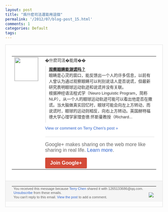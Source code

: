 ```yaml
---
layout: post
title: "爲什麽司法還能用這個"
permalink: '/2012/07/blog-post_15.html'
comments: 1
categories: Default
tags: 
---
```

<div style="border:solid 1px #dfdfdf;color:#686868;font:13px Arial"><div style="background-color:#fff;padding:20px;"><table cellpadding="0" cellspacing="0"><tr><td style="padding-right:15px;vertical-align:top"><a href="https://plus.google.com/_/notifications/emlink?emrecipient=109554455967099403328&amp;emid=CMDA76uHnbECFQhYNAodFVEAAA&amp;path=%2F108643996575278738906&amp;dt=1342402589354&amp;uob=8"><img height="75" src="https://lh3.googleusercontent.com/-KKRGTyJ5Bl0/AAAAAAAAAAI/AAAAAAAAEEY/jllxqER5dCk/s75-c-k-a/photo.jpg" style="border:solid 1px #cccccc;" width="75"/></a></td><td style="width:578px;color:#333;font:13px Arial;vertical-align:top;"><div style="padding-bottom:10px">�什麽司法�能用��</div><div style="margin-bottom:10px;padding-left:10px; border-left:2px solid #EAEAEA"><span style="margin-right:5px"><a href="http://www.guokr.com/article/276725/" style="zSoyz"><span style="font-weight:bold">观察眼睛能测谎吗？</span></a><div style="padding-bottom:10px">眼睛是心灵的窗口，能反馈出一个人的许多信<wbr/>息，以前有人曾认为通过观察眼睛可以判别说<wbr/>话人是否说谎，但最新研究表明眼球运动轨迹<wbr/>和说谎并没有关联。<br/>根据神经语法程式学（N<wbr/>euro Linguistic Program，简称NLP），从一个人的<wbr/>眼球运动轨迹可能可以看出他是否在撒谎。当<wbr/>大脑做真实回忆时，眼球可能会向左上方转动<wbr/>，而说谎时，眼球的运动则相反，向右上方转<wbr/>动。英国赫特福德大学心理学家理查德.怀斯<wbr/>曼教授（Richard...</div></span></div><a href="https://plus.google.com/_/notifications/emlink?emrecipient=109554455967099403328&amp;emid=CMDA76uHnbECFQhYNAodFVEAAA&amp;path=%2F108643996575278738906%2Fposts%2Fao6q7T9P9mE%3Fgpinv%3DAMIXal90f8mS4kl-uamjmjDF8pDCwILuOmWayceRx-viZHym29GjpSbQxwcFKa-8KQUqOdeOjjbiJ8PfX_JVPA3140bWdgGTDWBSYiDiPp_1Qn2iRVn77YQ&amp;dt=1342402589354&amp;uob=8" style="color:#3366CC;text-decoration:none;">View or comment on Terry Chen's post »</a><div style="margin-top:20px;border-top:solid 1px #dfdfdf"><div style="padding:15px 0;color:#686868;font:16px Arial;">Google+ makes sharing on the web more like sharing in real life. <a href="http://www.google.com/+/learnmore/" style="color:#3366CC;text-decoration:none;">Learn more</a>.</div><a href="https://plus.google.com/_/notifications/emlink?emrecipient=109554455967099403328&amp;emid=CMDA76uHnbECFQhYNAodFVEAAA&amp;path=%2F%3Fgpinv%3DAMIXal90f8mS4kl-uamjmjDF8pDCwILuOmWayceRx-viZHym29GjpSbQxwcFKa-8KQUqOdeOjjbiJ8PfX_JVPA3140bWdgGTDWBSYiDiPp_1Qn2iRVn77YQ&amp;dt=1342402589354&amp;uob=8" style="display:inline-block;padding:7px 15px;background-color:#d44b38; color:#fff;font-size:16px; font-weight:bold;border-radius:2px;-webkit-border-radius:2px; -moz-border-radius:2px;border:solid 1px #c43b28; white-space:nowrap;text-decoration:none">Join Google+</a></div></td></tr></table></div><div style="border-top:solid 1px #dfdfdf;padding:0 20px; background-color:#f5f5f5"><table cellpadding="0" cellspacing="0" style="height:50px"><tbody><tr><td style="vertical-align:middle;width:100%; color:#636363;font:11px Arial; line-height:120%">You received this message because <a href="https://plus.google.com/_/notifications/emlink?emrecipient=109554455967099403328&amp;emid=CMDA76uHnbECFQhYNAodFVEAAA&amp;path=%2F108643996575278738906%3Fgpinv%3DAMIXal90f8mS4kl-uamjmjDF8pDCwILuOmWayceRx-viZHym29GjpSbQxwcFKa-8KQUqOdeOjjbiJ8PfX_JVPA3140bWdgGTDWBSYiDiPp_1Qn2iRVn77YQ&amp;dt=1342402589354&amp;uob=8" style="color:#3366CC;text-decoration:none;">Terry Chen</a> shared it with 1265133686@qq.com. <a href="https://plus.google.com/_/notifications/emlink?emrecipient=109554455967099403328&amp;emid=CMDA76uHnbECFQhYNAodFVEAAA&amp;path=%2F_%2Fnonplus%2Femailsettings%3Fgpinv%3DAMIXal90f8mS4kl-uamjmjDF8pDCwILuOmWayceRx-viZHym29GjpSbQxwcFKa-8KQUqOdeOjjbiJ8PfX_JVPA3140bWdgGTDWBSYiDiPp_1Qn2iRVn77YQ%26est%3DADH5u8W923ssoRHpAE-dvlqZpsPcm_QJBFzWzQZsCpBjElnfNubjdCTeTb6llG3NfiRRbP_S4gIb8wpMkcsNx2NyQS9OZB1UuNAr5TQclT-xCIFt1-OrL6nV-sy009D5OlBjQcgYEhDm&amp;dt=1342402589354&amp;uob=8" style="color:#3366CC;text-decoration:none;">Unsubscribe</a> from these emails.<br>You can't reply to this email. <a href="https://plus.google.com/_/notifications/emlink?emrecipient=109554455967099403328&amp;emid=CMDA76uHnbECFQhYNAodFVEAAA&amp;path=%2F108643996575278738906%2Fposts%2Fao6q7T9P9mE%3Fgpinv%3DAMIXal90f8mS4kl-uamjmjDF8pDCwILuOmWayceRx-viZHym29GjpSbQxwcFKa-8KQUqOdeOjjbiJ8PfX_JVPA3140bWdgGTDWBSYiDiPp_1Qn2iRVn77YQ&amp;dt=1342402589354&amp;uob=8" style="color:#3366CC;text-decoration:none;">View the post</a> to add a comment.<br/></br></td><td><img src="https://ssl.gstatic.com/s2/oz/images/notifications/logo/google-plus-6617a72bb36cc548861652780c9e6ff1.png"/></td></tr></tbody></table></div></div>